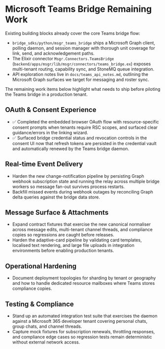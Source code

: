 # Microsoft Teams Bridge Remaining Work

Existing building blocks already cover the core Teams bridge flow:

- `bridge_sdks/python/msgr_teams_bridge` ships a Microsoft Graph client, polling daemon, and
  session manager with thorough unit coverage for link, send, and acknowledgement paths.
- The Elixir connector `Msgr.Connectors.TeamsBridge` (`backend/apps/msgr/lib/msgr/connectors/teams_bridge.ex`)
  exposes multi-tenant routing, capability sync, and StoneMQ queue integration.
- API exploration notes live in `docs/teams_api_notes.md`, outlining the Microsoft Graph surfaces we
  target for messaging and roster sync.

The remaining work items below highlight what needs to ship before piloting the Teams bridge in a
production tenant.

## OAuth & Consent Experience
- ✅ Completed the embedded browser OAuth flow with resource-specific consent prompts when tenants
  require RSC scopes, and surfaced clear guidance/errors in the linking wizard.
- ✅ Surfaced bridge credential status and revocation controls in the consent UI now that refresh
  tokens are persisted in the credential vault and automatically renewed by the Teams bridge daemon.

## Real-time Event Delivery
- Harden the new change-notification pipeline by persisting Graph webhook subscription state and
  running the relay across multiple bridge workers so message fan-out survives process restarts.
- Backfill missed events during webhook outages by reconciling Graph delta queries against the bridge
  data store.

## Message Surface & Attachments
- Expand contract fixtures that exercise the new canonical normaliser across message edits,
  multi-tenant channel threads, and compliance copies so regressions are caught before releases.
- Harden the adaptive-card pipeline by validating card templates, localised text rendering, and
  large file uploads in integration environments before enabling production tenants.

## Operational Hardening
- Document deployment topologies for sharding by tenant or geography and how to handle dedicated
  resource mailboxes where Teams stores compliance copies.

## Testing & Compliance
- Stand up an automated integration test suite that exercises the daemon against a Microsoft 365
  developer tenant covering personal chats, group chats, and channel threads.
- Capture mock fixtures for subscription renewals, throttling responses, and compliance edge cases so
  regression tests remain deterministic without external network access.
